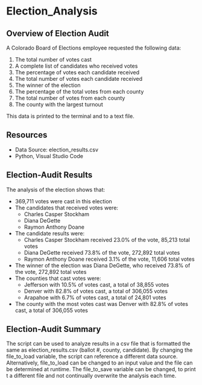 # Election_Analysis

## Overview of Election Audit
A Colorado Board of Elections employee requested the following data:
1. The total number of votes cast
2. A complete list of candidates who received votes
3. The percentage of votes each candidate received
4. The total number of votes each candidate received
5. The winner of the election
6. The percentage of the total votes from each county
7. The total number of votes from each county
8. The county with the largest turnout

This data is printed to the terminal and to a text file.
## Resources
- Data Source: election_results.csv
- Python, Visual Studio Code

## Election-Audit Results
The analysis of the election shows that: 
- 369,711 votes were cast in this election
- The candidates that received votes were:
  - Charles Casper Stockham
  - Diana DeGette
  - Raymon Anthony Doane
- The candidate results were:
  - Charles Casper Stockham received 23.0% of the vote, 85,213 total votes
  - Diana DeGette received 73.8% of the vote, 272,892 total votes
  - Raymon Anthony Doane received 3.1% of the vote, 11,606 total votes
- The winner of the election was Diana DeGette, who received 73.8% of the vote, 272,892 total votes
- The counties that cast votes were:
  - Jefferson with 10.5% of votes cast, a total of 38,855 votes
  - Denver with 82.8% of votes cast, a total of 306,055 votes
  - Arapahoe with 6.7% of votes cast, a total of 24,801 votes
 - The county with the most votes cast was Denver with 82.8% of votes cast, a total of 306,055 votes

## Election-Audit Summary
The script can be used to analyze results in a csv file that is formatted the same as election_results.csv (ballot #, county, candidate). By changing the file_to_load variable, the script can reference a different data source. Alternatively, file_to_load can be changed to an input value and the file can be determined at runtime. The file_to_save variable can be changed, to print t a different file and not continually overwrite the analysis each time.
